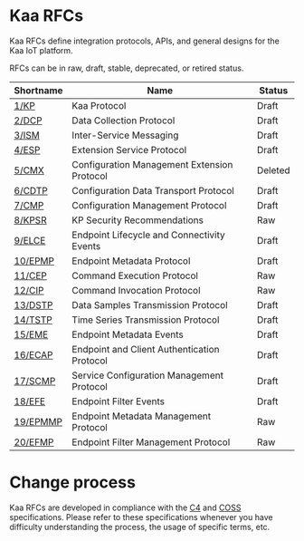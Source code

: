 # Kaa RFCs

Kaa RFCs define integration protocols, APIs, and general designs for the Kaa IoT platform.

RFCs can be in raw, draft, stable, deprecated, or retired status.

| Shortname                  | Name                                        | Status  |
| -------------------------- | ------------------------------------------- | ------- |
| [1/KP](0001/README.md)     | Kaa Protocol                                | Draft   |
| [2/DCP](0002/README.md)    | Data Collection Protocol                    | Draft   |
| [3/ISM](0003/README.md)    | Inter-Service Messaging                     | Draft   |
| [4/ESP](0004/README.md)    | Extension Service Protocol                  | Draft   |
| [5/CMX](0005/README.md)    | Configuration Management Extension Protocol | Deleted |
| [6/CDTP](0006/README.md)   | Configuration Data Transport Protocol       | Draft   |
| [7/CMP](0007/README.md)    | Configuration Management Protocol           | Draft   |
| [8/KPSR](0008/README.md)   | KP Security Recommendations                 | Raw     |
| [9/ELCE](0009/README.md)   | Endpoint Lifecycle and Connectivity Events  | Draft   |
| [10/EPMP](0010/README.md)  | Endpoint Metadata Protocol                  | Draft   |
| [11/CEP](0011/README.md)   | Command Execution Protocol                  | Raw     |
| [12/CIP](0012/README.md)   | Command Invocation Protocol                 | Raw     |
| [13/DSTP](0013/README.md)  | Data Samples Transmission Protocol          | Draft   |
| [14/TSTP](0014/README.md)  | Time Series Transmission Protocol           | Draft   |
| [15/EME](0015/README.md)   | Endpoint Metadata Events                    | Draft   |
| [16/ECAP](0016/README.md)  | Endpoint and Client Authentication Protocol | Draft   |
| [17/SCMP](0017/README.md)  | Service Configuration Management Protocol   | Draft   |
| [18/EFE](0018/README.md)   | Endpoint Filter Events                      | Draft   |
| [19/EPMMP](0019/README.md) | Endpoint Metadata Management Protocol       | Raw     |
| [20/EFMP](0020/README.md)  | Endpoint Filter Management Protocol         | Raw     |

# Change process

Kaa RFCs are developed in compliance with the [C4](https://rfc.zeromq.org/spec:42/C4/) and [COSS](https://rfc.unprotocols.org/spec:2/COSS/) specifications.
Please refer to these specifications whenever you have difficulty understanding the process, the usage of specific terms, etc.
